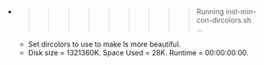 * >>>>>>>>> Running inst-min-con-dircolors.sh ...
  * Set dircolors to use  to make ls more beautiful.
  * Disk size = 1321360K. Space Used = 28K. Runtime = 00:00:00:00.
